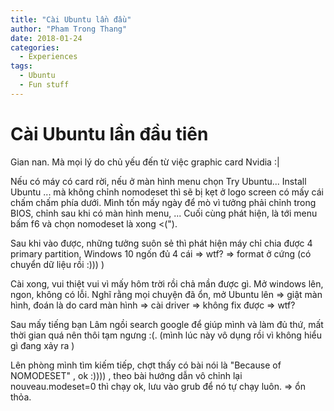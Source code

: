 ```yaml
---
title: "Cài Ubuntu lần đầu"
author: "Pham Trong Thang"
date: 2018-01-24
categories:
  - Experiences
tags:
  - Ubuntu
  - Fun stuff
---
```


# Cài Ubuntu lần đầu tiên

Gian nan. Mà mọi lý do chủ yếu đến từ việc graphic card Nvidia :|

Nếu có máy có card rời, nếu ở màn hình menu chọn Try Ubuntu... Install Ubuntu ... mà không chỉnh nomodeset thì sẽ bị kẹt ở logo screen có mấy cái chấm chấm phía dưới. Mình tốn mấy ngày để mò vì tưởng phải chỉnh trong BIOS, chỉnh sau khi có màn hình menu, ... Cuối cùng phát hiện, là tới menu bấm f6 và chọn nomodeset là xong <(").

Sau khi vào được, những tưởng suôn sẻ thì phát hiện máy chỉ chia được 4 primary partition, Windows 10 ngốn đủ 4 cái => wtf? => format ở cứng (có chuyển dữ liệu rồi :))) )

Cài xong, vui thiệt vui vì mấy hôm trời rồi chả mần được gì. Mở windows lên, ngon, không có lỗi. Nghĩ rằng mọi chuyện đã ổn, mở Ubuntu lên => giật màn hình, đoán là do card màn hình => cài driver => không fix được => wtf? 

Sau mấy tiếng bạn Lâm ngồi search google để giúp mình và làm đủ thứ, mất thời gian quá nên thôi tạm ngưng :(. (mình lúc này vô dụng rồi vì không hiểu gì đang xảy ra )

Lên phòng mình tìm kiếm tiếp, chợt thấy có bài nói là "Because of NOMODESET" , ok :)))) , theo bài hướng dẫn vô chỉnh lại nouveau.modeset=0 thì chạy ok, lưu vào grub để nó tự chạy luôn. => ổn thỏa.


